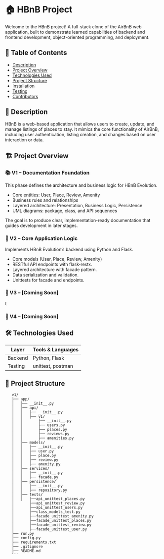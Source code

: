 # 🏠 HBnB Project

Welcome to the HBnB project! A full-stack clone of the AirBnB web application, built to demonstrate learned capabilities of backend and frontend development, object-oriented programming, and deployment.

## 📌 Table of Contents

- [Description](#description)
- [Project Overview](#project-overview)
- [Technologies Used](#technologies-used)
- [Project Structure](#project-structure)
- [Installation](#installation)
- [Testing](#testing)
- [Contributors](#contributors)

## 📖 Description

HBnB is a web-based application that allows users to create, update, and manage listings of places to stay. It mimics the core functionality of AirBnB, including user authentication, listing creation, and changes based on user interaction or data.

## 🏗️ Project Overview

### 📚 V1 – Documentation Foundation

This phase defines the architecture and business logic for HBnB Evolution.

- Core entities: User, Place, Review, Amenity
- Business rules and relationships
- Layered architecture: Presentation, Business Logic, Persistence
- UML diagrams: package, class, and API sequences

The goal is to produce clear, implementation-ready documentation that guides development in later stages.


### 🧩 V2 – Core Application Logic

Implements HBnB Evolution’s backend using Python and Flask.

- Core models (User, Place, Review, Amenity)
- RESTful API endpoints with flask-restx.
- Layered architecture with facade pattern.
- Data serialization and validation.
- Unittests for facade and endpoints.


### 🚧 V3 – [Coming Soon]
t

### 🚀 V4 – [Coming Soon]



## 🛠 Technologies Used

| Layer        | Tools & Languages             |
|--------------|-------------------------------|
| Backend      | Python, Flask                 |
| Testing      | unittest, postman             |

## 📁 Project Structure

 ```Hbnb
    v1/
    ├── app/
    │   ├── __init__.py
    │   ├── api/
    │   │   ├── __init__.py
    │   │   ├── v1/
    │   │       ├── __init__.py
    │   │       ├── users.py
    │   │       ├── places.py
    │   │       ├── reviews.py
    │   │       ├── amenities.py
    │   ├── models/
    │   │   ├── __init__.py
    │   │   ├── user.py
    │   │   ├── place.py
    │   │   ├── review.py
    │   │   ├── amenity.py
    │   ├── services/
    │   │   ├── __init__.py
    │   │   ├── facade.py
    │   ├── persistence/
    │   │   ├── __init__.py
    │   │   ├── repository.py
    │   ├── tests/
    │   │   ├──api_unittest_places.py
    │       ├──api_unittest_review.py
    │       ├──api_unittest_users.py
    │       ├──class_models_test.py
    │       ├──facade_unittest_amenity.py
    │       ├──facade_unittest_places.py
    │       ├──facade_unittest_review.py
    │       ├──facade_unittest_user.py
    ├── run.py
    ├── config.py
    ├── requirements.txt
    ├── .gitignore
    ├── README.md
    ```